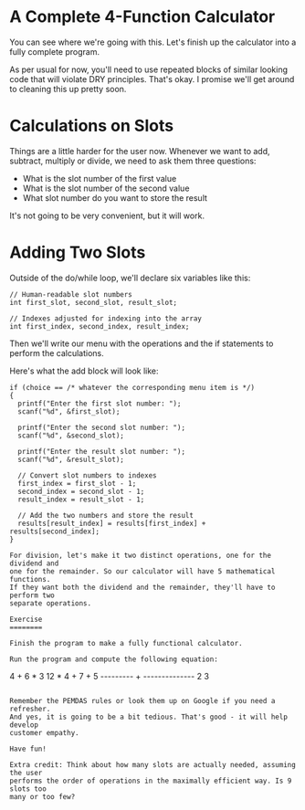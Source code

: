 A Complete 4-Function Calculator
================================

You can see where we're going with this. Let's finish up the calculator
into a fully complete program.

As per usual for now, you'll need to use repeated blocks of similar looking
code that will violate DRY principles. That's okay. I promise we'll get around
to cleaning this up pretty soon.

Calculations on Slots
=====================

Things are a little harder for the user now. Whenever we want to add, subtract,
multiply or divide, we need to ask them three questions:

* What is the slot number of the first value
* What is the slot number of the second value
* What slot number do you want to store the result

It's not going to be very convenient, but it will work.

Adding Two Slots
================

Outside of the do/while loop, we'll declare six variables like this:

```
// Human-readable slot numbers
int first_slot, second_slot, result_slot;

// Indexes adjusted for indexing into the array
int first_index, second_index, result_index;
```

Then we'll write our menu with the operations and the if statements to perform
the calculations.

Here's what the add block will look like:

```
if (choice == /* whatever the corresponding menu item is */)
{
  printf("Enter the first slot number: ");
  scanf("%d", &first_slot);

  printf("Enter the second slot number: ");
  scanf("%d", &second_slot);

  printf("Enter the result slot number: ");
  scanf("%d", &result_slot);

  // Convert slot numbers to indexes
  first_index = first_slot - 1;
  second_index = second_slot - 1;
  result_index = result_slot - 1;

  // Add the two numbers and store the result
  results[result_index] = results[first_index] + results[second_index];
}

For division, let's make it two distinct operations, one for the dividend and
one for the remainder. So our calculator will have 5 mathematical functions.
If they want both the dividend and the remainder, they'll have to perform two
separate operations.

Exercise
========

Finish the program to make a fully functional calculator.

Run the program and compute the following equation:

```
4 + 6 * 3   12 * 4 + 7 + 5
--------- + --------------
    2              3
```

Remember the PEMDAS rules or look them up on Google if you need a refresher.
And yes, it is going to be a bit tedious. That's good - it will help develop
customer empathy.

Have fun!

Extra credit: Think about how many slots are actually needed, assuming the user
performs the order of operations in the maximally efficient way. Is 9 slots too 
many or too few?
